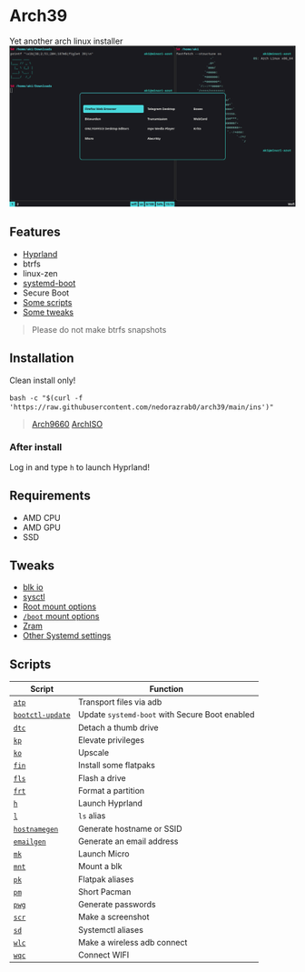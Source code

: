 # Arch39

Yet another arch linux installer
![](https://raw.githubusercontent.com/nedorazrab0/test/main/20241212_15h13m26s_grim.png)

## Features

- [Hyprland](./cfg/etc/hypr)
- btrfs
- linux-zen
- [systemd-boot](./cfg/boot)
- Secure Boot
- [Some scripts](#scripts)
- [Some tweaks](#tweaks)

> Please do not make btrfs snapshots

## Installation

Clean install only!

```shell
bash -c "$(curl -f 'https://raw.githubusercontent.com/nedorazrab0/arch39/main/ins')"
```

> [Arch9660](https://github.com/nedorazrab0/arch9660)
> [ArchISO](https://archlinux.org/download)

### After install

Log in and type `h` to launch Hyprland!

## Requirements

- AMD CPU
- AMD GPU
- SSD

## Tweaks

- [blk io](./cfg/etc/udev/rules/60-ioschedulers.rules)
- [sysctl](./cfg/etc/sysctl.d/99-cust.conf)
- [Root mount options](./cfg/boot/loader/entries/arch-zen.conf)
- [`/boot` mount options](./cfg/etc/systemd/system/boot.mount.d/mount-options.conf)
- [Zram](./cfg/etc/systemd/zram-generator.conf.d/zram.conf)
- [Other Systemd settings](./cfg/etc/systemd)

## Scripts

| Script | Function |
| ------ | -------- |
| [`atp`](./cfg/usr/local/bin/atp) | Transport files via adb |
| [`bootctl-update`](./cfg/usr/local/bin/bootctl-update) | Update `systemd-boot` with Secure Boot enabled |
| [`dtc`](./cfg/usr/local/bin/dtc) | Detach a thumb drive |
| [`kp`](./cfg/usr/local/bin/kp) | Elevate privileges |
| [`ko`](./cfg/usr/local/bin/ko) | Upscale |
| [`fin`](./cfg/usr/local/bin/fin) | Install some flatpaks |
| [`fls`](./cfg/usr/local/bin/fls) | Flash a drive |
| [`frt`](./cfg/usr/local/bin/frt) | Format a partition |
| [`h`](./cfg/usr/local/bin/h) | Launch Hyprland |
| [`l`](./cfg/usr/local/bin/l) | `ls` alias |
| [`hostnamegen`](./cfg/usr/local/bin/hostnamegen) | Generate hostname or SSID |
| [`emailgen`](./cfg/usr/local/bin/emailgen) | Generate an email address |
| [`mk`](./cfg/usr/local/bin/mk) | Launch Micro |
| [`mnt`](./cfg/usr/local/bin/mnt) | Mount a blk |
| [`pk`](./cfg/usr/local/bin/pk) | Flatpak aliases |
| [`pm`](./cfg/usr/local/bin/pm) | Short Pacman |
| [`pwg`](./cfg/usr/local/bin/pwg) | Generate passwords |
| [`scr`](./cfg/usr/local/bin/scr) | Make a screenshot |
| [`sd`](./cfg/usr/local/bin/sd) | Systemctl aliases |
| [`wlc`](./cfg/usr/local/bin/wlc) | Make a wireless adb connect |
| [`wqc`](./cfg/usr/local/bin/wqc) | Connect WIFI |
